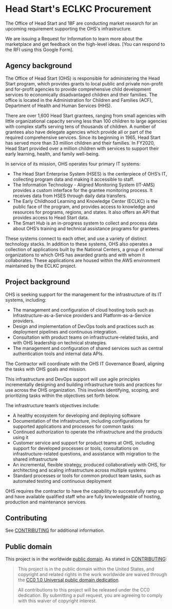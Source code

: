 # Head Start's ECLKC Procurement

The Office of Head Start and 18F are conducting market research for an upcoming requirement supporting the OHS's infrastructure.

We are issuing a Request for Information to learn more about the marketplace and get feedback on the high-level ideas. [You can respond to the RFI using this Google Form].

## Agency background

The Office of Head Start (OHS) is responsible for administering the Head Start program, which provides grants to local public and private non-profit and for-profit agencies to provide comprehensive child development services to economically disadvantaged children and their families. The office is located in the Administration for Children and Families (ACF), Department of Health and Human Services (HHS).

There are over 1,600 Head Start grantees, ranging from small agencies with little organizational capacity serving less than 100 children to large agencies with complex staffs serving tens of thousands of children. A number of grantees also have delegate agencies which provide all or part of the required comprehensive services. Since its beginning in 1965, Head Start has served more than 33 million children and their families. In FY2020, Head Start provided over a million children with services to support their early learning, health, and family well-being.

In service of its mission, OHS operates four primary IT systems:
- The Head Start Enterprise System (HSES) is the centerpiece of OHS’s IT, collecting program data and making it accessible to staff.
- The Information Technology - Aligned Monitoring System (IT-AMS) provides a custom interface for the grantee monitoring process. It receives data from HSES through daily data transfers.
- The Early Childhood Learning and Knowledge Center (ECLKC) is the public face of the program, and provides access to knowledge and resources for programs, regions, and states. It also offers an API that provides access to Head Start data.
- The Smart Hub is an in-progress system to collect and process data about OHS’s training and technical assistance programs for grantees.



These systems connect to each other, and use a variety of distinct technology stacks. In addition to these systems, OHS also operates a collection of applications built by the National Centers, a group of external organizations to which OHS has awarded grants and with whom it collaborates. These applications are housed within the AWS environment maintained by the ECLKC project.

## Project background

OHS is seeking support for the management for the infrastructure of its IT systems, including:
- The management and configuration of cloud hosting tools such as Infrastructure-as-a-Service providers and Platform-as-a-Service providers.
- Design and implementation of DevOps tools and practices such as deployment pipelines and continuous integration.
- Consultation with product teams on infrastructure-related tasks, and with OHS leadership on technical strategies.
- The management and configuration of shared services such as central authentication tools and internal data APIs.

The Contractor will coordinate with the OHS IT Governance Board, aligning the tasks with OHS goals and mission.

This infrastructure and DevOps support will use agile principles incrementally designing and building infrastructure tools and practices for use across the OHS organization. This involves identifying, scoping, and prioritizing tasks within the objectives set forth below.

The infrastructure team’s objectives include:
- A healthy ecosystem for developing and deploying software
- Documentation of the infrastructure, including configurations for supported applications and processes for common tasks
- Continued authorization to operate the infrastructure and the products using it
- Customer service and support for product teams at OHS, including support for developed processes or tools, consultations on infrastructure-related questions, and assistance with migration to the shared infrastructure
- An incremental, flexible strategy, produced collaboratively with OHS, for architecting and scaling infrastructure across multiple systems
- Standard processes or tools for common product team tasks, such as automated testing and continuous deployment

OHS requires the contractor to have the capability to successfully ramp up and have available qualified staff who are fully knowledgeable of hosting, production and maintenance services.

## Contributing

See [CONTRIBUTING](CONTRIBUTING.md) for additional information.

## Public domain

This project is in the worldwide [public domain](LICENSE.md). As stated in [CONTRIBUTING](CONTRIBUTING.md):

> This project is in the public domain within the United States, and copyright and related rights in the work worldwide are waived through the [CC0 1.0 Universal public domain dedication](https://creativecommons.org/publicdomain/zero/1.0/).
>
> All contributions to this project will be released under the CC0 dedication. By submitting a pull request, you are agreeing to comply with this waiver of copyright interest.
